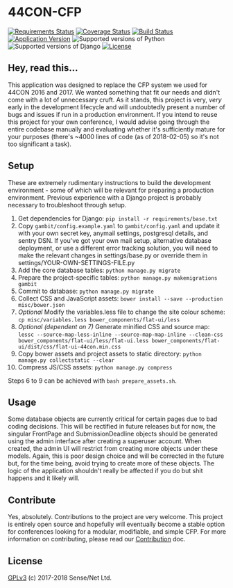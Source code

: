 # 44CON-CFP

[![Requirements Status](https://requires.io/github/rawhex/44CON-CFP/requirements.svg?branch=master)](https://requires.io/github/rawhex/44CON-CFP/requirements/?branch=master) [![Coverage Status](https://coveralls.io/repos/github/rawhex/44CON-CFP/badge.svg?branch=master)](https://coveralls.io/github/rawhex/44CON-CFP?branch=master) [![Build Status](https://travis-ci.org/rawhex/44CON-CFP.svg?branch=master)](https://travis-ci.org/rawhex/44CON-CFP) [![Application Version](https://img.shields.io/badge/version-0.1.0-orange.svg)](https://github.com/rawhex/44CON-CFP) ![Supported versions of Python](https://img.shields.io/badge/Python-3.6-blue.svg) ![Supported versions of Django](https://img.shields.io/badge/Django-2.0-green.svg) [![License](https://img.shields.io/badge/license-GPLv3-yellow.svg)](https://github.com/nimxj/44CON-CFP/blob/master/LICENSE)

## Hey, read this...
This application was designed to replace the CFP system we used for 44CON 2016 and 2017. We wanted something that fit our needs and didn't come with a lot of unnecessary cruft. As it stands, this project is very, *very* early in the development lifecycle and will undoubtedly present a number of bugs and issues if run in a production environment. If you intend to reuse this project for your own conference, I would advise going through the entire codebase manually and evaluating whether it's sufficiently mature for your purposes (there's ~4000 lines of code (as of 2018-02-05) so it's not too significant a task).

## Setup
These are extremely rudimentary instructions to build the development environment - some of which will be relevant for preparing a production environment. Previous experience with a Django project is probably necessary to troubleshoot through setup.

1. Get dependencies for Django: `pip install -r requirements/base.txt`
2. Copy `gambit/config.example.yaml` to `gambit/config.yaml` and update it with your own secret key, anymail settings, postgresql details, and sentry DSN. If you've got your own mail setup, alternative database deployment, or use a different error tracking solution, you will need to make the relevant changes in settings/base.py or override them in settings/YOUR-OWN-SETTINGS-FILE.py
3. Add the core database tables: `python manage.py migrate`
4. Prepare the project-specific tables: `python manage.py makemigrations gambit`
5. Commit to database: `python manage.py migrate`
6. Collect CSS and JavaScript assets: `bower install --save --production misc/bower.json`
7. *Optional* Modify the variables.less file to change the site colour scheme: `cp misc/variables.less bower_components/flat-ui/less`
8. *Optional (dependent on 7)* Generate minified CSS and source map: `lessc --source-map-less-inline --source-map-map-inline --clean-css bower_components/flat-ui/less/flat-ui.less bower_components/flat-ui/dist/css/flat-ui-44con.min.css`
9. Copy bower assets and project assets to static directory: `python manage.py collectstatic --clear`
10. Compress JS/CSS assets: `python manage.py compress`

Steps 6 to 9 can be achieved with `bash prepare_assets.sh`.

## Usage
Some database objects are currently critical for certain pages due to bad coding decisions. This will be rectified in future releases but for now, the singular FrontPage and SubmissionDeadline objects should be generated using the admin interface after creating a superuser account. When created, the admin UI will restrict from creating more objects under these models. Again, this is poor design choice and will be corrected in the future but, for the time being, avoid trying to create more of these objects. The logic of the application shouldn't really be affected if you do but shit happens and it likely will.

## Contribute
Yes, absolutely. Contributions to the project are very welcome. This project is entirely open source and hopefully will eventually become a stable option for conferences looking for a modular, modifiable, and simple CFP. For more information on contributing, please read our [Contribution](https://github.com/rawhex/44CON-CFP/blob/master/CONTRIBUTING.md) doc.

## License
[GPLv3](https://github.com/nimxj/44CON-CFP/blob/master/LICENSE) (c) 2017-2018 Sense/Net Ltd.
